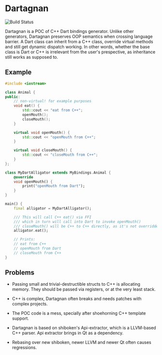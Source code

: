 # Dartagnan

![Build Status](https://github.com/iamsergio/dartagnan/actions/workflows/build.yml/badge.svg)

Dartagnan is a POC of C++ Dart bindings generator.
Unlike other generators, Dartagnan preserves OOP semantics when crossing language barrier.
A Dart class can inherit from a C++ class, override virtual methods and still get dynamic dispatch working.
In other words, whether the base class is Dart or C++ is irrelevant from the user's prespective, as inheritance
still works as supposed to.

## Example

```cpp
#include <iostream>

class Animal {
public:
    // non-virtual! for example purposes
    void eat() {
        std::cout << "eat from C++";
        openMouth();
        closeMouth();
    }

    virtual void openMouth() {
        std::cout << "openMouth from C++";
    }

    virtual void closeMouth() {
        std::cout << "closeMouth from C++";
    }
};
```

```dart
class MyDartAlligator extends MyBindings.Animal {
    @override
    void openMouth() {
        print("openMouth from Dart");
    }
}

main() {
    final alligator = MyDartAlligator();

    /// This will call C++ eat() via FFI
    /// which in turn will call into Dart to invoke openMouth()
    /// closeMouth() will be C++ to C++ directly, as it's not overridden in Dart
    alligator.eat();

    // Prints:
    // eat from C++
    // openMouth from Dart
    // closeMouth from C++
}
```

## Problems

- Passing small and trivial-destructible structs to C++ is allocating memory. They should be passed via registers, or at the very least stack.

- C++ is complex, Dartagnan often breaks and needs patches with complex projects.

- The POC code is a mess, specially after shoehorning C++ template support.

- Dartagnan is based on shiboken's Api-extractor, which is a LLVM-based C++ parser. Api extractor brings in Qt as a dependency.

- Rebasing over new shiboken, newer LLVM and newer Qt often causes regressions.
